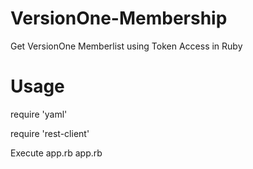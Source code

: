 # VersionOne-Membership
Get VersionOne Memberlist using Token Access in Ruby

Usage
=====

require 'yaml'

require 'rest-client'

 
Execute app.rb 
  app.rb  
